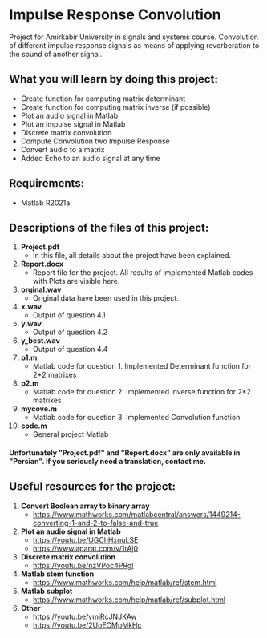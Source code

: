 # Impulse Response Convolution
Project for Amirkabir University in signals and systems course. Convolution of different impulse response signals as means of applying reverberation to the sound of another signal.

## What you will learn by doing this project:

- Create function for computing matrix determinant
- Create function for computing matrix inverse (if possible)
- Plot an audio signal in Matlab
- Plot an impulse signal in Matlab
- Discrete matrix convolution
- Compute Convolution two Impulse Response
- Convert audio to a matrix
- Added Echo to an audio signal at any time 

## Requirements:
- Matlab R2021a

## Descriptions of the files of this project:
1. **Project.pdf**
    - In this file, all details about the project have been explained.
2. **Report.docx**
    - Report file for the project. All results of implemented Matlab codes with Plots are visible here.
3. **orginal.wav**
    - Original data have been used in this project.
4. **x.wav**
    - Output of question 4.1
5. **y.wav**
    - Output of question 4.2
6. **y_best.wav**
    - Output of question 4.4
7. **p1.m**
    - Matlab code for question 1. Implemented Determinant function for 2*2 matrixes
8. **p2.m**
    - Matlab code for question 2. Implemented inverse function for 2*2 matrixes
9. **mycove.m**
    - Matlab code for question 3. Implemented Convolution function
10. **code.m**
    - General project Matlab
 
#### Unfortunately **"Project.pdf"** and **"Report.docx"** are only available in **"Persian"**. If you seriously need a translation, contact me.

## Useful resources for the project:

1. **Convert Boolean array to binary array**
    - https://www.mathworks.com/matlabcentral/answers/1449214-converting-1-and-2-to-false-and-true
2. **Plot an audio signal in Matlab**
    - https://youtu.be/UGChHxnuLSE
    - https://www.aparat.com/v/1rAj0
3. **Discrete matrix convolution**
    - https://youtu.be/nzVPoc4PRgI
4. **Matlab stem function**
    - https://www.mathworks.com/help/matlab/ref/stem.html
5. **Matlab subplot**
    - https://www.mathworks.com/help/matlab/ref/subplot.html
6. **Other**
    - https://youtu.be/vmiRcJNJKAw
    - https://youtu.be/2UoECMpMkHc
    
